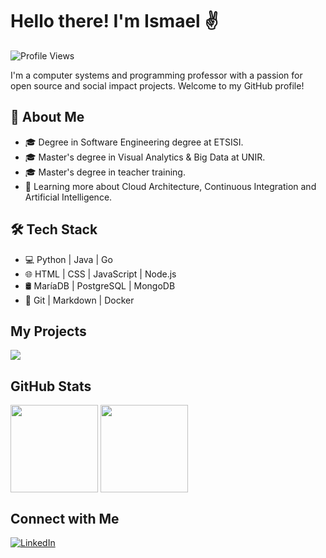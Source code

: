 # Hello there! I'm Ismael ✌️

![Profile Views](https://komarev.com/ghpvc/?username=ipererol&color=blue)

I'm a computer systems and programming professor with a passion for open source and social impact projects. Welcome to my GitHub profile!

## 👾 About Me

- 🎓 Degree in Software Engineering degree at ETSISI.
- 🎓 Master's degree in Visual Analytics & Big Data at UNIR.
- 🎓 Master's degree in teacher training.
- 🌱 Learning more about Cloud Architecture, Continuous Integration and Artificial Intelligence.

## 🛠  Tech Stack

- 💻 Python | Java | Go
- 🌐 HTML | CSS | JavaScript | Node.js
- 🛢 MaríaDB | PostgreSQL | MongoDB
- 🔧 Git | Markdown | Docker

## My Projects

<a href="https://github.com/ipererol/ipererol">
  <img align="center" src="https://github-readme-stats.vercel.app/api/pin/?username=ipererol&repo=ipererol&theme=transparent" />
</a>



## GitHub Stats

<img height=140 align="center" src="https://github-readme-stats.vercel.app/api?username=ipererol&show_icons=true&theme=transparent" />
<img height=140 align="center" src="https://github-readme-stats.vercel.app/api/top-langs/?username=ipererol&layout=compact&theme=transparent" />

## Connect with Me
[![LinkedIn](https://img.shields.io/badge/LinkedIn-Ismael%20P%C3%A9rez%20Rold%C3%A1n-blue?style=flat-square&logo=linkedin)](https://www.linkedin.com/in/iperz/)